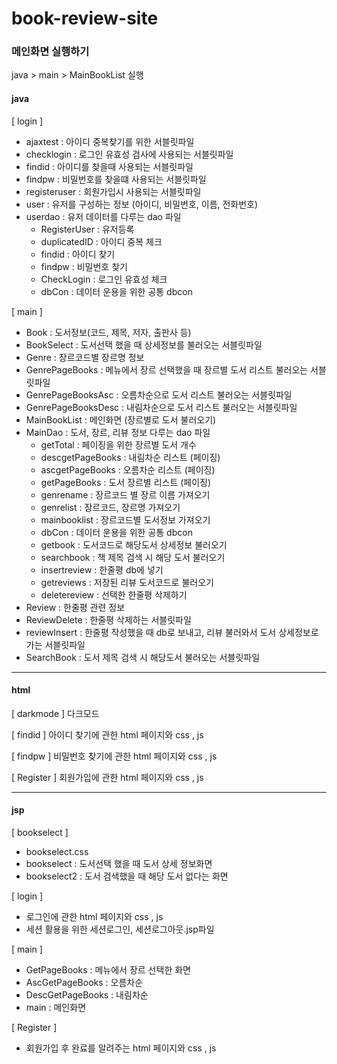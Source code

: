 # book-review-site

### 메인화면 실행하기
java > main > MainBookList 실행

#### java
[ login ] 

- ajaxtest : 아이디 중복찾기를 위한 서블릿파일  
- checklogin : 로그인 유효성 검사에 사용되는 서블릿파일  
- findid : 아이디를 찾을때 사용되는 서블릿파일  
- findpw : 비밀번호를 찾을떄 사용되는 서블릿파일  
- registeruser : 회원가입시 사용되는 서블릿파일   
- user : 유저를 구성하는 정보 (아이디, 비밀번호, 이름, 전화번호)  
- userdao : 유저 데이터를 다루는 dao 파일  
    - RegisterUser : 유저등록  
    - duplicatedID : 아이디 중복 체크  
    - findid : 아이디 찾기  
    - findpw : 비밀번호 찾기  
    - CheckLogin : 로그인 유효성 체크  
    - dbCon : 데이터 운용을 위한 공통 dbcon  


[ main ]

- Book : 도서정보(코드, 제목, 저자, 출판사 등)  
- BookSelect : 도서선택 했을 때 상세정보를 불러오는 서블릿파일  
- Genre : 장르코드별 장르명 정보  
- GenrePageBooks : 메뉴에서 장르 선택했을 때 장르별 도서 리스트 불러오는 서블릿파일  
- GenrePageBooksAsc : 오름차순으로 도서 리스트 불러오는 서블릿파일  
- GenrePageBooksDesc : 내림차순으로 도서 리스트 불러오는 서블릿파일  
- MainBookList : 메인화면 (장르별로 도서 불러오기)  
- MainDao : 도서, 장르, 리뷰 정보 다루는 dao 파일  
    - getTotal : 페이징을 위한 장르별 도서 개수  
    - descgetPageBooks : 내림차순 리스트 (페이징)  
    - ascgetPageBooks : 오름차순 리스트 (페이징)  
    - getPageBooks : 도서 장르별 리스트 (페이징)  
    - genrename : 장르코드 별 장르 이름 가져오기  
    - genrelist : 장르코드, 장르명 가져오기  
    - mainbooklist : 장르코드별 도서정보 가져오기  
    - dbCon : 데이터 운용을 위한 공통 dbcon  
    - getbook : 도서코드로 해당도서 상세정보 불러오기  
    - searchbook : 책 제목 검색 시 해당 도서 불러오기  
    - insertreview : 한줄평 db에 넣기  
    - getreviews : 저장된 리뷰 도서코드로 불러오기  
    - deletereview : 선택한 한줄평 삭제하기  
- Review : 한줄평 관련 정보  
- ReviewDelete : 한줄평 삭제하는 서블릿파일  
- reviewInsert : 한줄평 작성했을 때 db로 보내고, 리뷰 불러와서 도서 상세정보로 가는 서블릿파일  
- SearchBook : 도서 제목 검색 시 해당도서 불러오는 서블릿파일  

---

#### html
[ darkmode ] 
다크모드

[ findid ] 
아이디 찾기에 관한 html 페이지와 css , js

[ findpw ] 
비밀번호 찾기에 관한 html 페이지와 css , js

[ Register ] 
회원가입에 관한 html 페이지와 css , js

---

#### jsp
[ bookselect ]
- bookselect.css
- bookselect : 도서선택 했을 때 도서 상세 정보화면
- bookselect2 : 도서 검색했을 때 해당 도서 없다는 화면

[ login ] 
- 로그인에 관한 html 페이지와 css , js
- 세션 활용을 위한 세션로그인, 세션로그아웃.jsp파일

[ main ]
- GetPageBooks : 메뉴에서 장르 선택한 화면
- AscGetPageBooks : 오름차순
- DescGetPageBooks : 내림차순
- main : 메인화면

[ Register ] 
- 회원가입 후 완료를 알려주는 html 페이지와 css , js
